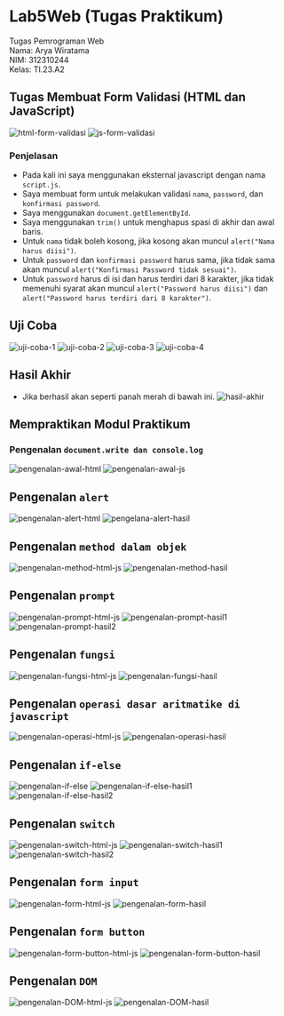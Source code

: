 # Lab5Web (Tugas Praktikum)
Tugas Pemrograman Web  
Nama: Arya Wiratama  
NIM: 312310244  
Kelas: TI.23.A2  

## Tugas Membuat Form Validasi (HTML dan JavaScript)
![html-form-validasi](/screenshoot/validasi-1-html.png)
![js-form-validasi](/screenshoot/validasi-2-js.png)


### Penjelasan
- Pada kali ini saya menggunakan eksternal javascript dengan nama `script.js`.
- Saya membuat form untuk melakukan validasi `nama`, `password`, dan `konfirmasi password`.
- Saya menggunakan `document.getElementById`.
- Saya menggunakan `trim()` untuk menghapus spasi di akhir dan awal baris.
- Untuk `nama` tidak boleh kosong, jika kosong akan muncul `alert("Nama harus diisi")`.
- Untuk `password` dan `konfirmasi password` harus sama, jika tidak sama akan muncul `alert("Konfirmasi Password tidak sesuai")`.
- Untuk `password` harus di isi dan harus terdiri dari 8 karakter, jika tidak memenuhi syarat akan muncul `alert("Password harus diisi")` dan `alert("Password harus terdiri dari 8 karakter")`.

## Uji Coba
![uji-coba-1](/screenshoot/hasil-1.png)
![uji-coba-2](/screenshoot/hasil-2.png)
![uji-coba-3](/screenshoot/hasil-3.png)
![uji-coba-4](/screenshoot/hasil-4.png)

## Hasil Akhir
- Jika berhasil akan seperti panah merah di bawah ini.
![hasil-akhir](/screenshoot/hasil-akhir-edit.png)

## Mempraktikan Modul Praktikum

### Pengenalan `document.write dan console.log`
![pengenalan-awal-html](/screenshoot/pengenalan-js-1-html.png)
![pengenalan-awal-js](/screenshoot/pengenalan-js-1.png)

## Pengenalan `alert`
![pengenalan-alert-html](/screenshoot/pengenalan-alert-html.png)
![pengelana-alert-hasil](/screenshoot/pengenalan-alert.png)

## Pengenalan `method dalam objek`
![pengenalan-method-html-js](/screenshoot/pengenalan-method-html.png)
![pengenalan-method-hasil](/screenshoot/pengenalan-method.png)

## Pengenalan `prompt`
![pengenalan-prompt-html-js](/screenshoot/pengenalan-prompt-html.png)
![pengenalan-prompt-hasil1](/screenshoot/pengenalan-prompt-1.png)
![pengenalan-prompt-hasil2](/screenshoot/pengenalan-prompt-2.png)

## Pengenalan `fungsi`
![pengenalan-fungsi-html-js](/screenshoot/pengenalan-onload-html.png)
![pengenalan-fungsi-hasil](/screenshoot/pengenalan-onload-1.png)

## Pengenalan `operasi dasar aritmatike di javascript`
![pengenalan-operasi-html-js](/screenshoot/pengenalan-operasi-aritmatika-html.png)
![pengenalan-operasi-hasil](/screenshoot/pengenalan-operasi-aritmatika.png)

## Pengenalan `if-else`
![pengenalan-if-else](/screenshoot/pengenalan-if-else-html.png)
![pengenalan-if-else-hasil1](/screenshoot/pengenalan-if-else.png)
![pengenalan-if-else-hasil2](/screenshoot/pengenalan-if-else-2.png)

## Pengenalan `switch`
![pengenalan-switch-html-js](/screenshoot/pengenalan-switch-html.png)
![pengenalan-switch-hasil1](/screenshoot/pengenalan-switch-1.png)
![pengenalan-switch-hasil2](/screenshoot/pengenalan-switch-2.png)

## Pengenalan `form input`
![pengenalan-form-html-js](/screenshoot/pengenalan-form-input-html.png)
![pengenalan-form-hasil](/screenshoot/pengenalan-form-input.png)

## Pengenalan `form button`
![pengenalan-form-button-html-js](/screenshoot/pengenalan-form-button-html.png)
![pengenalan-form-button-hasil](/screenshoot/pengenalan-form-button.png)

## Pengenalan `DOM`
![pengenalan-DOM-html-js](/screenshoot/pengenalan-dom-html.png)
![pengenalan-DOM-hasil](/screenshoot/pengenalan-dom.png)